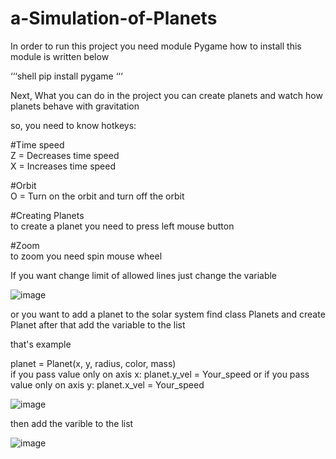 # a-Simulation-of-Planets
In order to run this project you need module Pygame how to install this module is written below

‘‘‘shell
pip install pygame
‘‘‘


Next, What you can do in the project you can
create planets and watch how planets behave with gravitation                                                                                                                      




so, you need to know hotkeys:

#Time speed               
Z = Decreases time speed           
X = Increases time speed

#Orbit                         
O = Turn on the orbit and turn off the orbit          


#Creating Planets                         
to create a planet you need to press left mouse button


#Zoom               
to zoom you need spin mouse wheel


If you want change limit of allowed lines just change the variable

![image](https://user-images.githubusercontent.com/105744368/215286620-a47a8757-0151-4cfa-827c-cd28686936b0.png)

or you want to add a planet to the solar system find class Planets and create Planet after that add the variable to the list   

that's example

planet = Planet(x, y, radius, color, mass)                           
if you pass value only on axis x: planet.y_vel = Your_speed or if you pass value only on axis y: planet.x_vel = Your_speed 

![image](https://user-images.githubusercontent.com/105744368/215286789-3ed5a3f8-5cfb-4745-ada1-94c1dcd07d7c.png)

then add the varible to the list

![image](https://user-images.githubusercontent.com/105744368/215286920-c31d5953-41f2-4ef2-963b-da20d328c3ff.png)

